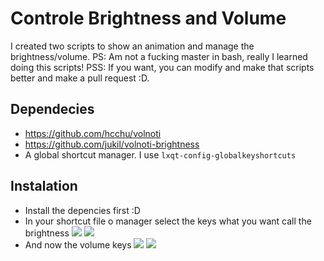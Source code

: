 # Controle Brightness and Volume
I created two scripts to show an animation and manage the brightness/volume.
PS: Am not a fucking master in bash, really I learned doing this scripts!
PSS: If you want, you can modify and make that scripts better and make a pull request :D. 
## Dependecies
* https://github.com/hcchu/volnoti
* https://github.com/jukil/volnoti-brightness
* A global shortcut manager. I use ```lxqt-config-globalkeyshortcuts```

## Instalation
* Install the depencies first :D
* In your shortcut file o manager select the keys what you want call the brightness
![](https://github.com/pablo10k/dotfiles/tree/main/screenshots/brightness_up.png)
![](https://github.com/pablo10k/dotfiles/tree/main/screenshots/brightness_down.png)
* And now the volume keys
![](https://github.com/pablo10k/dotfiles/tree/main/screenshots/volume_up.png)
![](https://github.com/pablo10k/dotfiles/tree/main/screenshots/volume_down.png?raw=True)

